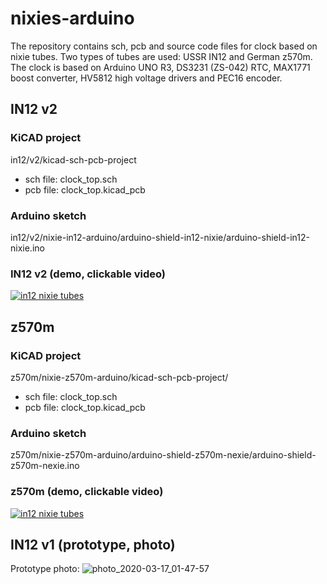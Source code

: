 # nixies-arduino
The repository contains sch, pcb and source code files for clock based on
nixie tubes. Two types of tubes are used: USSR IN12 and German z570m.
The clock is based on Arduino UNO R3, DS3231 (ZS-042) RTC, MAX1771 boost
converter, HV5812 high voltage drivers and PEC16 encoder.

## IN12 v2

### KiCAD project
in12/v2/kicad-sch-pcb-project
   - sch file: clock_top.sch
   - pcb file: clock_top.kicad_pcb

### Arduino sketch
in12/v2/nixie-in12-arduino/arduino-shield-in12-nixie/arduino-shield-in12-nixie.ino

### IN12 v2 (demo, clickable video)
[![in12 nixie tubes](http://img.youtube.com/vi/4i1YHq5AIks/sd2.jpg)](http://www.youtube.com/watch?v=4i1YHq5AIks)


## z570m

### KiCAD project
z570m/nixie-z570m-arduino/kicad-sch-pcb-project/
   - sch file: clock_top.sch
   - pcb file: clock_top.kicad_pcb

### Arduino sketch
z570m/nixie-z570m-arduino/arduino-shield-z570m-nexie/arduino-shield-z570m-nexie.ino

### z570m (demo, clickable video)
[![in12 nixie tubes](http://img.youtube.com/vi/9HdL5ar2pPc/sd2.jpg)](http://www.youtube.com/watch?v=9HdL5ar2pPc)


## IN12 v1 (prototype, photo)
Prototype photo:
![photo_2020-03-17_01-47-57](https://user-images.githubusercontent.com/36693675/76806087-8e46b800-67f1-11ea-8e3b-9800b658b4b0.jpg)
